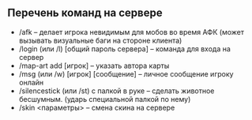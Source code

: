 ## Перечень команд на сервере
- /afk – делает игрока невидимым для мобов во время АФК (может вызывать визуальные баги на стороне клиента)
- /login (или /l) [общий пароль сервера] – команда для входа на сервер
- /map-art add [игрок] – указать автора карты
- /msg (или /w) [игрок] [сообщение] – личное сообщение игроку онлайн
- /silencestick (или /st) с палкой в руке – сделать животное бесшумным. (ударь специальной палкой по нему)
- /skin <параметры> – смена скина на сервере
